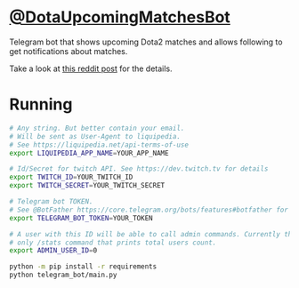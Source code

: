 # [@DotaUpcomingMatchesBot](https://t.me/DotaUpcomingMatchesBot)
Telegram bot that shows upcoming Dota2 matches and allows following to get 
notifications about matches.

Take a look at 
[this reddit post](https://www.reddit.com/r/DotA2/comments/10ifgvy/telegram_bot_that_tracks_upcoming_dota2_matches/)
for the details.


# Running
```bash
# Any string. But better contain your email. 
# Will be sent as User-Agent to liquipedia. 
# See https://liquipedia.net/api-terms-of-use
export LIQUIPEDIA_APP_NAME=YOUR_APP_NAME

# Id/Secret for twitch API. See https://dev.twitch.tv for details
export TWITCH_ID=YOUR_TWITCH_ID
export TWITCH_SECRET=YOUR_TWITCH_SECRET

# Telegram bot TOKEN. 
# See @BotFather https://core.telegram.org/bots/features#botfather for details
export TELEGRAM_BOT_TOKEN=YOUR_TOKEN

# A user with this ID will be able to call admin commands. Currently this is
# only /stats command that prints total users count.
export ADMIN_USER_ID=0

python -m pip install -r requirements
python telegram_bot/main.py
```
